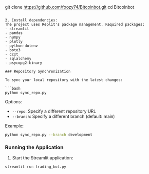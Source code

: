git clone https://github.com/foozy74/Bitcoinbot.git
cd Bitcoinbot
```

2. Install dependencies:
The project uses Replit's package management. Required packages:
- streamlit
- pandas
- numpy
- plotly
- python-dotenv
- boto3
- ccxt
- sqlalchemy
- psycopg2-binary

### Repository Synchronization

To sync your local repository with the latest changes:

```bash
python sync_repo.py
```

Options:
- `--repo`: Specify a different repository URL
- `--branch`: Specify a different branch (default: main)

Example:
```bash
python sync_repo.py --branch development
```

### Running the Application

1. Start the Streamlit application:
```bash
streamlit run trading_bot.py